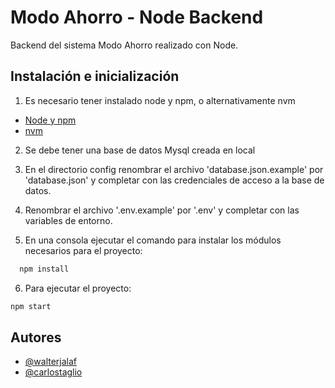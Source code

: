 # Modo Ahorro - Node Backend
Backend del sistema Modo Ahorro realizado con Node.

## Instalación e inicialización

1. Es necesario tener instalado node y npm, o alternativamente nvm
- [Node y npm](https://nodejs.org/en/download/package-manager)
- [nvm](https://github.com/coreybutler/nvm-windows/releases)

2. Se debe tener una base de datos Mysql creada en local

3. En el directorio config renombrar el archivo 'database.json.example' por 'database.json' y completar con las credenciales de acceso a la base de datos.

4. Renombrar el archivo '.env.example' por '.env' y completar con las variables de entorno.

5. En una consola ejecutar el comando para instalar los módulos necesarios para el proyecto:
``` bash
  npm install
```

6. Para ejecutar el proyecto:
``` bash
npm start
```

## Autores

- [@walterjalaf](https://github.com/walterjalaf)
- [@carlostaglio](https://github.com/carlostaglio)
